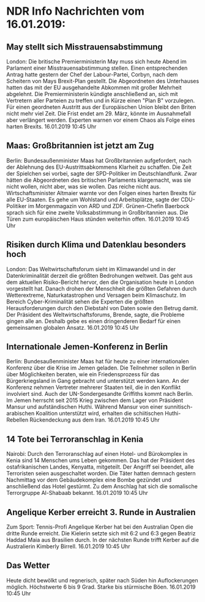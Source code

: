 # NDR Info Nachrichten vom 16.01.2019:


## May stellt sich Misstrauensabstimmung
London: Die britische Premierministerin May muss sich heute Abend im Parlament einer Misstrauensabstimmung stellen. Einen entsprechenden Antrag hatte gestern der Chef der Labour-Partei, Corbyn, nach dem Scheitern von Mays Brexit-Plan gestellt. Die Abgeordneten des Unterhauses hatten das mit der EU ausgehandelte Abkommen mit großer Mehrheit abgelehnt. Die Premierministerin kündigte anschließend an, sich mit Vertretern aller Parteien zu treffen und in Kürze einen "Plan B" vorzulegen. Für einen geordneten Austritt aus der Europäischen Union bleibt den Briten nicht mehr viel Zeit. Die Frist endet am 29. März, könnte im Ausnahmefall aber verlängert werden. Experten warnen vor einem Chaos als Folge eines harten Brexits. 16.01.2019 10:45 Uhr 

## Maas: Großbritannien ist jetzt am Zug
Berlin: Bundesaußenminister Maas hat Großbritannien aufgefordert, nach der Ablehnung des EU-Austrittsabkommens Klarheit zu schaffen. Die Zeit der Spielchen sei vorbei, sagte der SPD-Politiker im Deutschlandfunk. Zwar hätten die Abgeordneten des britischen Parlaments klargemacht, was sie nicht wollen, nicht aber, was sie wollen. Das reiche nicht aus. Wirtschaftsminister Altmaier warnte vor den Folgen eines harten Brexits für alle EU-Staaten. Es gehe um Wohlstand und Arbeitsplätze, sagte der CDU-Politiker im Morgenmagazin von ARD und ZDF. Grünen-Chefin Baerbock sprach sich für eine zweite Volksabstimmung in Großbritannien aus. Die Türen zum europäischen Haus stünden weiterhin offen. 16.01.2019 10:45 Uhr 

## Risiken durch Klima und Datenklau besonders hoch
London: Das Weltwirtschaftsforum sieht im Klimawandel und in der Datenkriminalität derzeit die größten Bedrohungen weltweit. Das geht aus dem aktuellen Risiko-Bericht hervor, den die Organisation heute in London vorgestellt hat. Danach drohen der Menschheit die größten Gefahren durch Wetterextreme, Naturkatastrophen und Versagen beim Klimaschutz. Im Bereich Cyber-Kriminalität sehen die Experten die größten Herausforderungen durch den Diebstahl von Daten sowie den Betrug damit. Der Präsident des Weltwirtschaftsforums, Brende, sagte, die Probleme gingen alle an. Deshalb gebe es einen dringenderen Bedarf für einen gemeinsamen globalen Ansatz. 16.01.2019 10:45 Uhr 

## Internationale Jemen-Konferenz in Berlin
Berlin: Bundesaußenminister Maas hat für heute zu einer internationalen Konferenz über die Krise im Jemen geladen. Die Teilnehmer sollen in Berlin über Möglichkeiten beraten, wie ein Friedensprozess für das Bürgerkriegsland in Gang gebracht und unterstützt werden kann. An der Konferenz nehmen Vertreter mehrerer Staaten teil, die in den Konflikt involviert sind. Auch der UN-Sondergesandte Griffiths kommt nach Berlin. Im Jemen herrscht seit 2015 Krieg zwischen dem Lager von Präsident Mansur und aufständischen Huthi. Während Mansur von einer sunnitisch-arabischen Koalition unterstützt wird, erhalten die schiitischen Huthi-Rebellen Rückendeckung aus dem Iran. 16.01.2019 10:45 Uhr 

## 14 Tote bei Terroranschlag in Kenia
Nairobi: Durch den Terroranschlag auf einen Hotel- und Bürokomplex in Kenia sind 14 Menschen ums Leben gekommen. Das hat der Präsident des ostafrikanischen Landes, Kenyatta, mitgeteilt. Der Angriff sei beendet, alle Terroristen seien ausgeschaltet worden. Die Täter hatten demnach gestern Nachmittag vor dem Gebäudekomplex eine Bombe gezündet und anschließend das Hotel gestürmt. Zu dem Anschlag hat sich die somalische Terrorgruppe Al-Shabaab bekannt. 16.01.2019 10:45 Uhr 

## Angelique Kerber erreicht 3. Runde in Australien
Zum Sport: Tennis-Profi Angelique Kerber hat bei den Australian Open die dritte Runde erreicht. Die Kielerin setzte sich mit 6:2 und 6:3 gegen Beatriz Haddad Maia aus Brasilien durch. In der nächsten Runde trifft Kerber auf die Australierin Kimberly Birrell. 16.01.2019 10:45 Uhr 

## Das Wetter
Heute dicht bewölkt und regnerisch, später nach Süden hin Auflockerungen möglich. Höchstwerte 6 bis 9 Grad. Starke bis stürmische Böen. 16.01.2019 10:45 Uhr 
